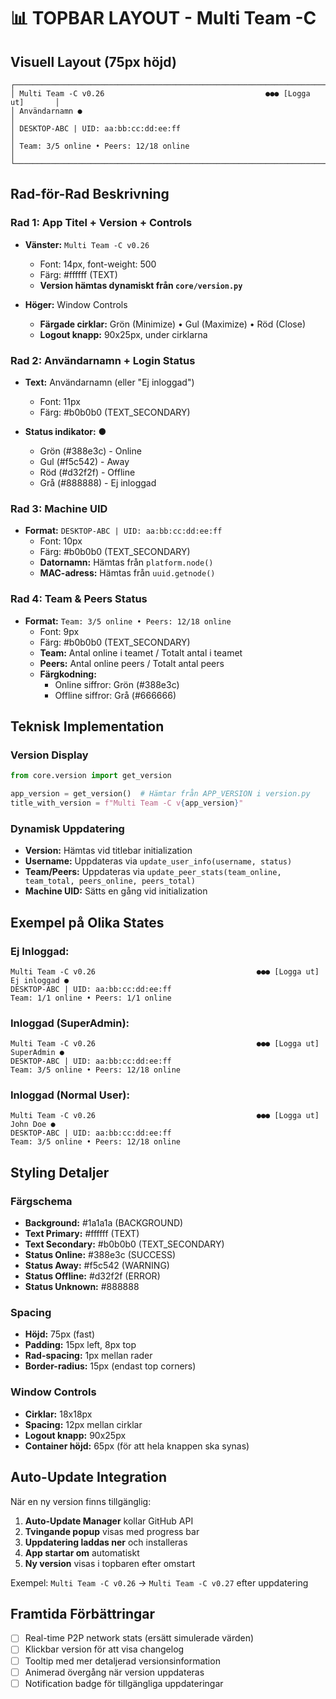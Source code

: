 # 📊 TOPBAR LAYOUT - Multi Team -C

## Visuell Layout (75px höjd)

```
┌─────────────────────────────────────────────────────────────────────────────┐
│ Multi Team -C v0.26                                    ●●● [Logga ut]       │
│ Användarnamn ●                                                              │
│ DESKTOP-ABC | UID: aa:bb:cc:dd:ee:ff                                        │
│ Team: 3/5 online • Peers: 12/18 online                                      │
└─────────────────────────────────────────────────────────────────────────────┘
```

## Rad-för-Rad Beskrivning

### **Rad 1: App Titel + Version + Controls**
- **Vänster:** `Multi Team -C v0.26`
  - Font: 14px, font-weight: 500
  - Färg: #ffffff (TEXT)
  - **Version hämtas dynamiskt från `core/version.py`**
  
- **Höger:** Window Controls
  - **Färgade cirklar:** Grön (Minimize) • Gul (Maximize) • Röd (Close)
  - **Logout knapp:** 90x25px, under cirklarna

### **Rad 2: Användarnamn + Login Status**
- **Text:** Användarnamn (eller "Ej inloggad")
  - Font: 11px
  - Färg: #b0b0b0 (TEXT_SECONDARY)
  
- **Status indikator:** ●
  - Grön (#388e3c) - Online
  - Gul (#f5c542) - Away
  - Röd (#d32f2f) - Offline
  - Grå (#888888) - Ej inloggad

### **Rad 3: Machine UID**
- **Format:** `DESKTOP-ABC | UID: aa:bb:cc:dd:ee:ff`
  - Font: 10px
  - Färg: #b0b0b0 (TEXT_SECONDARY)
  - **Datornamn:** Hämtas från `platform.node()`
  - **MAC-adress:** Hämtas från `uuid.getnode()`

### **Rad 4: Team & Peers Status**
- **Format:** `Team: 3/5 online • Peers: 12/18 online`
  - Font: 9px
  - Färg: #b0b0b0 (TEXT_SECONDARY)
  - **Team:** Antal online i teamet / Totalt antal i teamet
  - **Peers:** Antal online peers / Totalt antal peers
  - **Färgkodning:**
    - Online siffror: Grön (#388e3c)
    - Offline siffror: Grå (#666666)

## Teknisk Implementation

### Version Display
```python
from core.version import get_version

app_version = get_version()  # Hämtar från APP_VERSION i version.py
title_with_version = f"Multi Team -C v{app_version}"
```

### Dynamisk Uppdatering
- **Version:** Hämtas vid titlebar initialization
- **Username:** Uppdateras via `update_user_info(username, status)`
- **Team/Peers:** Uppdateras via `update_peer_stats(team_online, team_total, peers_online, peers_total)`
- **Machine UID:** Sätts en gång vid initialization

## Exempel på Olika States

### **Ej Inloggad:**
```
Multi Team -C v0.26                                    ●●● [Logga ut]
Ej inloggad ●
DESKTOP-ABC | UID: aa:bb:cc:dd:ee:ff
Team: 1/1 online • Peers: 1/1 online
```

### **Inloggad (SuperAdmin):**
```
Multi Team -C v0.26                                    ●●● [Logga ut]
SuperAdmin ●
DESKTOP-ABC | UID: aa:bb:cc:dd:ee:ff
Team: 3/5 online • Peers: 12/18 online
```

### **Inloggad (Normal User):**
```
Multi Team -C v0.26                                    ●●● [Logga ut]
John Doe ●
DESKTOP-ABC | UID: aa:bb:cc:dd:ee:ff
Team: 3/5 online • Peers: 12/18 online
```

## Styling Detaljer

### Färgschema
- **Background:** #1a1a1a (BACKGROUND)
- **Text Primary:** #ffffff (TEXT)
- **Text Secondary:** #b0b0b0 (TEXT_SECONDARY)
- **Status Online:** #388e3c (SUCCESS)
- **Status Away:** #f5c542 (WARNING)
- **Status Offline:** #d32f2f (ERROR)
- **Status Unknown:** #888888

### Spacing
- **Höjd:** 75px (fast)
- **Padding:** 15px left, 8px top
- **Rad-spacing:** 1px mellan rader
- **Border-radius:** 15px (endast top corners)

### Window Controls
- **Cirklar:** 18x18px
- **Spacing:** 12px mellan cirklar
- **Logout knapp:** 90x25px
- **Container höjd:** 65px (för att hela knappen ska synas)

## Auto-Update Integration

När en ny version finns tillgänglig:
1. **Auto-Update Manager** kollar GitHub API
2. **Tvingande popup** visas med progress bar
3. **Uppdatering laddas ner** och installeras
4. **App startar om** automatiskt
5. **Ny version** visas i topbaren efter omstart

Exempel: `Multi Team -C v0.26` → `Multi Team -C v0.27` efter uppdatering

## Framtida Förbättringar

- [ ] Real-time P2P network stats (ersätt simulerade värden)
- [ ] Klickbar version för att visa changelog
- [ ] Tooltip med mer detaljerad versionsinformation
- [ ] Animerad övergång när version uppdateras
- [ ] Notification badge för tillgängliga uppdateringar
